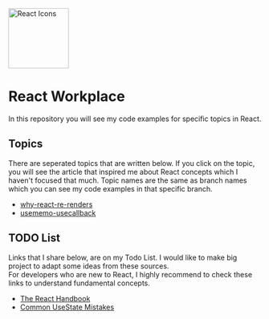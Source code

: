 <img src="https://rawgit.com/gorangajic/react-icons/master/react-icons.svg" width="120" alt="React Icons">

# React Workplace 


In this repository you will see my code examples for specific topics in React.    



## Topics
There are seperated topics that are written below. If you click on the topic, you will see the article that inspired me about React concepts which I haven't focused that much. Topic names are the same as branch names which you can see my code examples in that specific branch.

 - [why-react-re-renders](https://www.joshwcomeau.com/react/why-react-re-renders)
 - [usememo-usecallback](https://www.joshwcomeau.com/react/usememo-and-usecallback)

## TODO List
Links that I share below, are on my Todo List. I would like to make big project to adapt some ideas from these sources.   
For developers who are new to React, I highly recommend to check these links to understand fundamental concepts. 

 - [The React Handbook](https://thevalleyofcode.com/react/)
 - [Common UseState Mistakes](https://refine.dev/blog/common-usestate-mistakes-and-how-to-avoid/)
